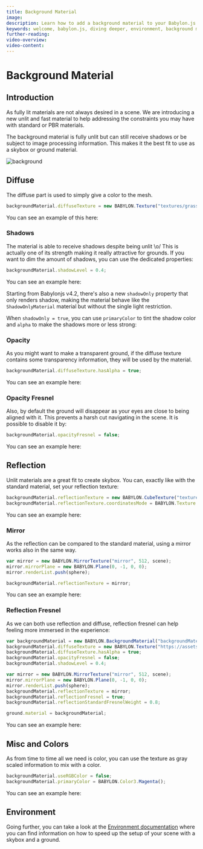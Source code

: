 ```yaml
---
title: Background Material
image: 
description: Learn how to add a background material to your Babylon.js scene.
keywords: welcome, babylon.js, diving deeper, environment, background material
further-reading:
video-overview:
video-content:
---
```


# Background Material

## Introduction
As fully lit materials are not always desired in a scene. We are introducing a new unlit and fast material to help addressing the constraints you may have with standard or PBR materials.

The background material is fully unlit but can still receive shadows or be subject to image processing information. This makes it the best fit to use as a skybox or ground material.

![background](/img/how_to/backgroundMaterial.png)

## Diffuse
The diffuse part is used to simply give a color to the mesh.

```javascript
backgroundMaterial.diffuseTexture = new BABYLON.Texture("textures/grass.jpg", scene);
```

You can see an example of this here: <Playground id="#157MGZ" title="Simple Diffuse Background Material" description="Simple example of how to add an unlit diffuse material to your scene." image="/img/playgroundsAndNMEs/divingDeeperBackgroundMat1.jpg"/>

### Shadows
The material is able to receive shadows despite being unlit \o/ This is actually one of its strength making it really attractive for grounds. If you want to dim the amount of shadows, you can use the dedicated properties:

```javascript
backgroundMaterial.shadowLevel = 0.4;
```

You can see an example here: <Playground id="#G3HSAW#3" title="Background Material with Shadows" description="Simple example of a background material receiving shadows." image="/img/playgroundsAndNMEs/divingDeeperBackgroundMat2.jpg"/>

Starting from Babylonjs v4.2, there's also a new `shadowOnly` property that only renders shadow, making the material behave like the `ShadowOnlyMaterial` material but without the single light restriction.

When `shadowOnly = true`, you can use `primaryColor` to tint the shadow color and `alpha` to make the shadows more or less strong: <Playground id="#G3HSAW#33" title="Background Material with Tinted Shadows" description="Simple example of a background material receiving tinted shadows." image="/img/playgroundsAndNMEs/divingDeeperBackgroundMat3.jpg"/>

### Opacity
As you might want to make a transparent ground, if the diffuse texture contains some transparency information, they will be used by the material.

```javascript
backgroundMaterial.diffuseTexture.hasAlpha = true;
```

You can see an example here: <Playground id="#G3HSAW#4" title="Background Material with Transparnecy" description="Simple example of a background material with transparency." image="/img/playgroundsAndNMEs/divingDeeperBackgroundMat4.jpg"/>

### Opacity Fresnel
Also, by default the ground will disappear as your eyes are close to being aligned with it. This prevents a harsh cut navigating in the scene. It is possible to disable it by:

```javascript
backgroundMaterial.opacityFresnel = false;
```

You can see an example here: <Playground id="#G3HSAW#5" title="Removing opacityFresnel" description="Simple example of turning off the opacityFresnel of the background material." image="/img/playgroundsAndNMEs/divingDeeperBackgroundMat5.jpg"/>

## Reflection
Unlit materials are a great fit to create skybox. You can, exactly like with the standard material, set your reflection texture:

```javascript
backgroundMaterial.reflectionTexture = new BABYLON.CubeTexture("textures/TropicalSunnyDay", scene);
backgroundMaterial.reflectionTexture.coordinatesMode = BABYLON.Texture.SKYBOX_MODE;
```

You can see an example here:<Playground id="#G3HSAW#6" title="Background Material with Reflection Texture" description="Simple example of a background material with a reflection texture." image="/img/playgroundsAndNMEs/divingDeeperBackgroundMat6.jpg"/>

### Mirror
As the reflection can be compared to the standard material, using a mirror works also in the same way.

```javascript
var mirror = new BABYLON.MirrorTexture("mirror", 512, scene);
mirror.mirrorPlane = new BABYLON.Plane(0, -1, 0, 0);
mirror.renderList.push(sphere);

backgroundMaterial.reflectionTexture = mirror;
```

You can see an example here: <Playground id="#G3HSAW#9" title="Background Material with Mirror Reflection Texture" description="Simple example of a background material with a mirror reflection texture." image="/img/playgroundsAndNMEs/divingDeeperBackgroundMat7.jpg"/>

### Reflection Fresnel
As we can both use reflection and diffuse, reflection fresnel can help feeling more immersed in the experience:

```javascript
var backgroundMaterial = new BABYLON.BackgroundMaterial("backgroundMaterial", scene);
backgroundMaterial.diffuseTexture = new BABYLON.Texture("https://assets.babylonjs.com/environments/backgroundGround.png", scene);
backgroundMaterial.diffuseTexture.hasAlpha = true;
backgroundMaterial.opacityFresnel = false;
backgroundMaterial.shadowLevel = 0.4;

var mirror = new BABYLON.MirrorTexture("mirror", 512, scene);
mirror.mirrorPlane = new BABYLON.Plane(0, -1, 0, 0);
mirror.renderList.push(sphere);
backgroundMaterial.reflectionTexture = mirror;
backgroundMaterial.reflectionFresnel = true;
backgroundMaterial.reflectionStandardFresnelWeight = 0.8;

ground.material = backgroundMaterial;
```

You can see an example here: <Playground id="#G3HSAW#10" title="Reflection Fresnel Example" description="Simple example of a using reflection fresnel." image="/img/playgroundsAndNMEs/divingDeeperBackgroundMat8.jpg"/>

## Misc and Colors
As from time to time all we need is color, you can use the texture as gray scaled information to mix with a color.

```javascript
backgroundMaterial.useRGBColor = false;
backgroundMaterial.primaryColor = BABYLON.Color3.Magenta();
```

You can see an example here: <Playground id="#G3HSAW#11" title="Mix Gray Scale and Color" description="Simple example of a mixing grayscale and color." image="/img/playgroundsAndNMEs/divingDeeperBackgroundMat9.jpg"/>

## Environment
Going further, you can take a look at the [Environment documentation](/babylon101/environment#skybox-and-ground) where you can find information on how to speed up the setup of your scene with a skybox and a ground.
